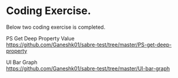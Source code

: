 # Coding Exercise.

Below two coding exercise is completed.

PS Get Deep Property Value  
https://github.com/Ganeshk01/sabre-test/tree/master/PS-get-deep-property

UI Bar Graph  
https://github.com/Ganeshk01/sabre-test/tree/master/UI-bar-graph


